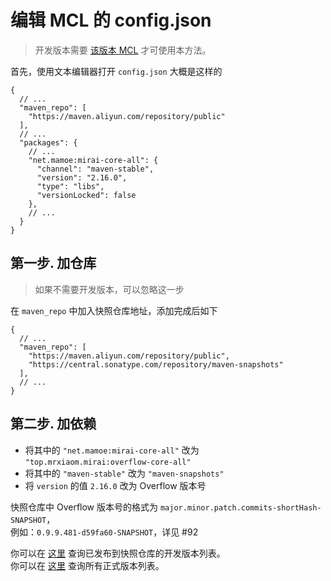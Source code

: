 # 编辑 MCL 的 config.json

> 开发版本需要 [该版本 MCL](https://github.com/iTXTech/mirai-console-loader/pull/192) 才可使用本方法。

首先，使用文本编辑器打开 `config.json` 大概是这样的

```json5
{
  // ...
  "maven_repo": [
    "https://maven.aliyun.com/repository/public"
  ],
  // ...
  "packages": {
    // ...
    "net.mamoe:mirai-core-all": {
      "channel": "maven-stable",
      "version": "2.16.0",
      "type": "libs",
      "versionLocked": false
    },
    // ...
  }
}
```
## 第一步. 加仓库

> 如果不需要开发版本，可以忽略这一步

在 `maven_repo` 中加入快照仓库地址，添加完成后如下

```json5
{
  // ...
  "maven_repo": [
    "https://maven.aliyun.com/repository/public",
    "https://central.sonatype.com/repository/maven-snapshots"
  ],
  // ...
}
```

## 第二步. 加依赖

- 将其中的 `"net.mamoe:mirai-core-all"` 改为 `"top.mrxiaom.mirai:overflow-core-all"`
- 将其中的 `"maven-stable"` 改为 `"maven-snapshots"`
- 将 `version` 的值 `2.16.0` 改为 Overflow 版本号

快照仓库中 Overflow 版本号的格式为 `major.minor.patch.commits-shortHash-SNAPSHOT`，  
例如：`0.9.9.481-d59fa60-SNAPSHOT`，详见 #92

你可以在 [这里](https://central.sonatype.com/repository/maven-snapshots/top/mrxiaom/mirai/overflow-core/maven-metadata.xml) 查询已发布到快照仓库的开发版本列表。  
你可以在 [这里](https://central.sonatype.com/search?q=g%3Atop.mrxiaom.mirai) 查询所有正式版本列表。
